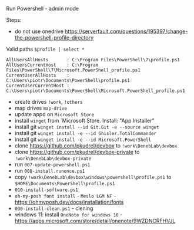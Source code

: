 Run Powershell - admin mode



Steps:
- do not use onedrive https://serverfault.com/questions/195397/change-the-powershell-profile-directory

Valid paths `$profile | select *`
```text
AllUsersAllHosts       : C:\Program Files\PowerShell\7\profile.ps1
AllUsersCurrentHost    : C:\Program Files\PowerShell\7\Microsoft.PowerShell_profile.ps1
CurrentUserAllHosts    : C:\Users\piotr\Documents\PowerShell\profile.ps1
CurrentUserCurrentHost : C:\Users\piotr\Documents\PowerShell\Microsoft.PowerShell_profile.ps1
```
- create drives `!work`, `!others`
- map drives `map-drive`
- update appd on  `Microsoft Store`
- install `winget` from  `Microsoft Store. Install:  "App Installer"
- install git `winget install --id Git.Git -e --source winget`
- install git `winget install -e --id Ghisler.TotalCommander`
- install git `winget install -e --id Microsoft.PowerShell`
- clone https://github.com/pkudrel/devbox to `!work\DenebLab\devbox`
- clone https://github.com/pkudrel/devbox-private to `!work\DenebLab\devbox-private`
- run `007-update-powershell.ps1`
- run `008-install.runonce.ps1`
- copy `!work\DenebLab\devbox\windows\powershell\profile.ps1` to `$HOME\Documents\PowerShell\profile.ps1`
- `010-install-software.ps1`
- `oh-my-posh font install` - `Meslo LGM NF` - https://ohmyposh.dev/docs/installation/fonts
- `030-install-clean.ps1` - clening
- windows 11: install `OneNote for windows 10` -  https://apps.microsoft.com/store/detail/onenote/9WZDNCRFHVJL

